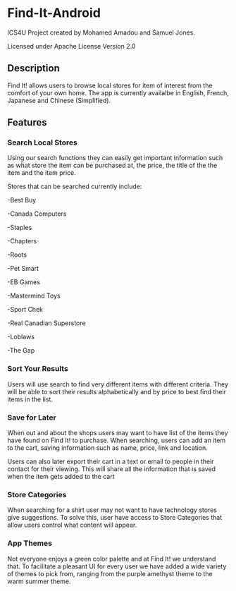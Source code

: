 # Find-It-Android #
ICS4U Project created by Mohamed Amadou and Samuel Jones.

Licensed under Apache License Version 2.0

## Description ##

Find It! allows users to browse local stores for item of interest from the comfort of your own home. The app is currently availalbe in English, French, Japanese and Chinese (Simplified).

## Features ##

### Search Local Stores ###
Using our search functions they can easily get important information such as what store the item can be purchased at, the price, the title of the the item and the item price.

Stores that can be searched currently include:

-Best Buy

-Canada Computers

-Staples

-Chapters

-Roots

-Pet Smart

-EB Games

-Mastermind Toys 

-Sport Chek

-Real Canadian Superstore

-Loblaws

-The Gap

### Sort Your Results ###
Users will use search to find very different items with different criteria. They will be able to sort their results alphabetically and by price to best find their items in the list.

### Save for Later ###
When out and about the shops users may want to have list of the items they have found on Find It! to purchase. When searching, users can add an item to the cart, saving information such as name, price, link and location.

Users can also later export their cart in a text or email to people in their contact for their viewing. This will share all the information that is saved when the item gets added to the cart

### Store Categories ###
When searching for a shirt user may not want to have technology stores give suggestions. To solve this, user have access to Store Categories that allow users control what content will appear.

### App Themes ###
Not everyone enjoys a green color palette and at Find It! we understand that. To facilitate a pleasant UI for every user we have added a wide variety of themes to pick from, ranging from the purple amethyst theme to the warm summer theme.
